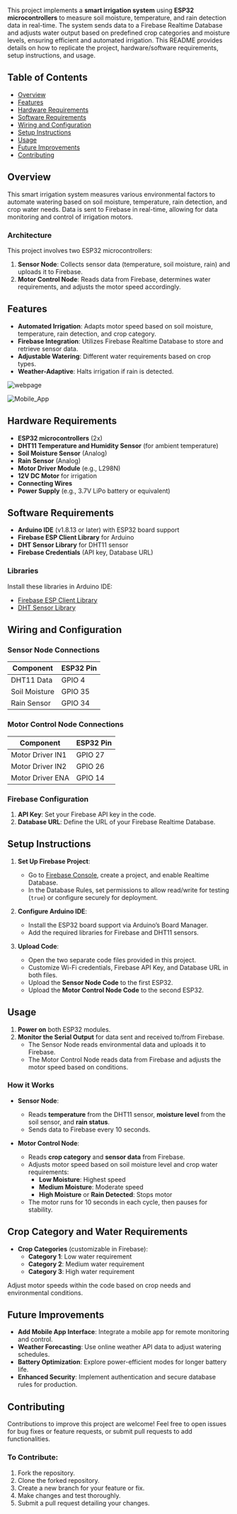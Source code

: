 This project implements a **smart irrigation system** using **ESP32 microcontrollers** to measure soil moisture, temperature, and rain detection data in real-time. The system sends data to a Firebase Realtime Database and adjusts water output based on predefined crop categories and moisture levels, ensuring efficient and automated irrigation. This README provides details on how to replicate the project, hardware/software requirements, setup instructions, and usage.

## Table of Contents
- [Overview](#overview)
- [Features](#features)
- [Hardware Requirements](#hardware-requirements)
- [Software Requirements](#software-requirements)
- [Wiring and Configuration](#wiring-and-configuration)
- [Setup Instructions](#setup-instructions)
- [Usage](#usage)
- [Future Improvements](#future-improvements)
- [Contributing](#contributing)

## Overview

This smart irrigation system measures various environmental factors to automate watering based on soil moisture, temperature, rain detection, and crop water needs. Data is sent to Firebase in real-time, allowing for data monitoring and control of irrigation motors.

### Architecture

This project involves two ESP32 microcontrollers:
1. **Sensor Node**: Collects sensor data (temperature, soil moisture, rain) and uploads it to Firebase.
2. **Motor Control Node**: Reads data from Firebase, determines water requirements, and adjusts the motor speed accordingly.

## Features

- **Automated Irrigation**: Adapts motor speed based on soil moisture, temperature, rain detection, and crop category.
- **Firebase Integration**: Utilizes Firebase Realtime Database to store and retrieve sensor data.
- **Adjustable Watering**: Different water requirements based on crop types.
- **Weather-Adaptive**: Halts irrigation if rain is detected.

 ![webpage](https://github.com/user-attachments/assets/a6141059-d511-4117-a119-c4758f422f0c)

 ![Mobile_App](https://github.com/user-attachments/assets/a2e7b69a-6299-4ef4-b086-85409c765085)



## Hardware Requirements

- **ESP32 microcontrollers** (2x)
- **DHT11 Temperature and Humidity Sensor** (for ambient temperature)
- **Soil Moisture Sensor** (Analog)
- **Rain Sensor** (Analog)
- **Motor Driver Module** (e.g., L298N)
- **12V DC Motor** for irrigation
- **Connecting Wires**
- **Power Supply** (e.g., 3.7V LiPo battery or equivalent)

## Software Requirements

- **Arduino IDE** (v1.8.13 or later) with ESP32 board support
- **Firebase ESP Client Library** for Arduino
- **DHT Sensor Library** for DHT11 sensor
- **Firebase Credentials** (API key, Database URL)

### Libraries

Install these libraries in Arduino IDE:
- [Firebase ESP Client Library](https://github.com/mobizt/Firebase-ESP32)
- [DHT Sensor Library](https://github.com/adafruit/DHT-sensor-library)

## Wiring and Configuration

### Sensor Node Connections

| Component         | ESP32 Pin |
|-------------------|-----------|
| DHT11 Data        | GPIO 4    |
| Soil Moisture     | GPIO 35   |
| Rain Sensor       | GPIO 34   |

### Motor Control Node Connections

| Component          | ESP32 Pin |
|--------------------|-----------|
| Motor Driver IN1   | GPIO 27   |
| Motor Driver IN2   | GPIO 26   |
| Motor Driver ENA   | GPIO 14   |

### Firebase Configuration

1. **API Key**: Set your Firebase API key in the code.
2. **Database URL**: Define the URL of your Firebase Realtime Database.

## Setup Instructions

1. **Set Up Firebase Project**:
   - Go to [Firebase Console](https://console.firebase.google.com/), create a project, and enable Realtime Database.
   - In the Database Rules, set permissions to allow read/write for testing (`true`) or configure securely for deployment.

2. **Configure Arduino IDE**:
   - Install the ESP32 board support via Arduino’s Board Manager.
   - Add the required libraries for Firebase and DHT11 sensors.

3. **Upload Code**:
   - Open the two separate code files provided in this project.
   - Customize Wi-Fi credentials, Firebase API Key, and Database URL in both files.
   - Upload the **Sensor Node Code** to the first ESP32.
   - Upload the **Motor Control Node Code** to the second ESP32.

## Usage

1. **Power on** both ESP32 modules.
2. **Monitor the Serial Output** for data sent and received to/from Firebase.
   - The Sensor Node reads environmental data and uploads it to Firebase.
   - The Motor Control Node reads data from Firebase and adjusts the motor speed based on conditions.

### How it Works

- **Sensor Node**:
   - Reads **temperature** from the DHT11 sensor, **moisture level** from the soil sensor, and **rain status**.
   - Sends data to Firebase every 10 seconds.
   
- **Motor Control Node**:
   - Reads **crop category** and **sensor data** from Firebase.
   - Adjusts motor speed based on soil moisture level and crop water requirements:
     - **Low Moisture**: Highest speed
     - **Medium Moisture**: Moderate speed
     - **High Moisture** or **Rain Detected**: Stops motor
   - The motor runs for 10 seconds in each cycle, then pauses for stability.

## Crop Category and Water Requirements

- **Crop Categories** (customizable in Firebase):
  - **Category 1**: Low water requirement
  - **Category 2**: Medium water requirement
  - **Category 3**: High water requirement

Adjust motor speeds within the code based on crop needs and environmental conditions.

## Future Improvements

- **Add Mobile App Interface**: Integrate a mobile app for remote monitoring and control.
- **Weather Forecasting**: Use online weather API data to adjust watering schedules.
- **Battery Optimization**: Explore power-efficient modes for longer battery life.
- **Enhanced Security**: Implement authentication and secure database rules for production.

## Contributing

Contributions to improve this project are welcome! Feel free to open issues for bug fixes or feature requests, or submit pull requests to add functionalities.

### To Contribute:
1. Fork the repository.
2. Clone the forked repository.
3. Create a new branch for your feature or fix.
4. Make changes and test thoroughly.
5. Submit a pull request detailing your changes.
